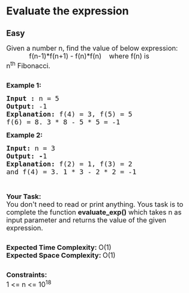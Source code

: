 # Evaluate the expression
## Easy
<div class="problems_problem_content__Xm_eO"><p><span style="font-size:18px">Given a number n, find the value of below expression:<br>
&nbsp;&nbsp; &nbsp; &nbsp; &nbsp; &nbsp;&nbsp; f(n-1)*f(n+1) - f(n)*f(n)&nbsp; &nbsp; where f(n) is n<sup>th</sup>&nbsp;Fibonacci.&nbsp;</span><br>
&nbsp;</p>

<p><span style="font-size:18px"><strong>Example 1:</strong></span></p>

<pre style="position: relative;"><span style="font-size:18px"><strong>Input : </strong>n = 5
<strong>Output: </strong>-1
<strong>Explanation: </strong>f(4) = 3, f(5) = 5
</span><span style="font-size:18px">f(6) = 8. 3 * 8 - 5 * 5 = -1</span>
<div class="open_grepper_editor" title="Edit &amp; Save To Grepper"></div></pre>

<p><span style="font-size:18px"><strong>Example 2:</strong></span></p>

<pre style="position: relative;"><span style="font-size:18px"><strong>Input: </strong>n = 3
<strong>Output: -</strong>1
<strong>Explanation: </strong>f(2) = 1, f(3) = 2
and f(4) = 3. 1 * 3 - 2 * 2 = -1</span>
<div class="open_grepper_editor" title="Edit &amp; Save To Grepper"></div></pre>

<p>&nbsp;</p>

<p><span style="font-size:18px"><strong>Your Task:</strong><br>
You don't need to read or print anything. Yous task is to complete the function&nbsp;<strong>evaluate_exp()</strong>&nbsp;which takes n as input parameter and returns the value of the given expression.</span><br>
&nbsp;</p>

<p><span style="font-size:18px"><strong>Expected Time Complexity:&nbsp;</strong>O(1)<br>
<strong>Expected Space Complexity:&nbsp;</strong>O(1)</span><br>
&nbsp;</p>

<p><span style="font-size:18px"><strong>Constraints:</strong><br>
1 &lt;= n &lt;= 10<sup>18</sup></span></p>
</div>